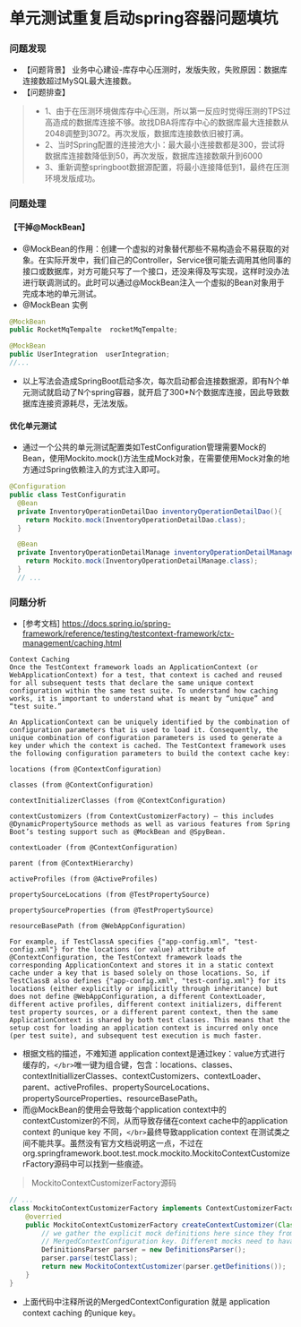 # 单元测试重复启动spring容器问题填坑


### 问题发现

* 【问题背景】 业务中心建设-库存中心压测时，发版失败，失败原因：数据库连接数超过MySQL最大连接数。
* 【问题排查】

> * 1、由于在压测环境做库存中心压测，所以第一反应时觉得压测的TPS过高造成的数据库连接不够。故找DBA将库存中心的数据库最大连接数从2048调整到3072。再次发版，数据库连接数依旧被打满。
> * 2、当时Spring配置的连接池大小：最大最小连接数都是300，尝试将数据库连接数降低到50，再次发版，数据库连接数飙升到6000
> * 3、重新调整springboot数据源配置，将最小连接降低到1，最终在压测环境发版成功。

### 问题处理

#### 【干掉@MockBean】

* @MockBean的作用：创建一个虚拟的对象替代那些不易构造会不易获取的对象。在实际开发中，我们自己的Controller，Service很可能去调用其他同事的接口或数据库，对方可能只写了一个接口，还没来得及写实现，这样时没办法进行联调测试的。此时可以通过@MockBean注入一个虚拟的Bean对象用于完成本地的单元测试。
* @MockBean 实例

```java
@MockBean
public RocketMqTempalte  rocketMqTempalte;

@MockBean
public UserIntegration  userIntegration;
//...
```

* 以上写法会造成SpringBoot启动多次，每次启动都会连接数据源，即有N个单元测试就启动了N个spring容器，就开启了300*N个数据库连接，因此导致数据库连接资源耗尽，无法发版。

#### 优化单元测试

* 通过一个公共的单元测试配置类如TestConfiguration管理需要Mock的Bean，使用Mockito.mock()方法生成Mock对象，在需要使用Mock对象的地方通过Spring依赖注入的方式注入即可。

```JAVA
@Configuration
public class TestConfiguratin
  @Bean
  private InventoryOperationDetailDao inventoryOperationDetailDao(){
    return Mockito.mock(InventoryOperationDetailDao.class);
  }

  @Bean
  private InventoryOperationDetailManage inventoryOperationDetailManage (){
    return Mockito.mock(InventoryOperationDetailManage.class);
  }
  // ...
```

### 问题分析

* [参考文档] https://docs.spring.io/spring-framework/reference/testing/testcontext-framework/ctx-management/caching.html

```
Context Caching
Once the TestContext framework loads an ApplicationContext (or WebApplicationContext) for a test, that context is cached and reused for all subsequent tests that declare the same unique context configuration within the same test suite. To understand how caching works, it is important to understand what is meant by “unique” and “test suite.”

An ApplicationContext can be uniquely identified by the combination of configuration parameters that is used to load it. Consequently, the unique combination of configuration parameters is used to generate a key under which the context is cached. The TestContext framework uses the following configuration parameters to build the context cache key:

locations (from @ContextConfiguration)

classes (from @ContextConfiguration)

contextInitializerClasses (from @ContextConfiguration)

contextCustomizers (from ContextCustomizerFactory) – this includes @DynamicPropertySource methods as well as various features from Spring Boot’s testing support such as @MockBean and @SpyBean.

contextLoader (from @ContextConfiguration)

parent (from @ContextHierarchy)

activeProfiles (from @ActiveProfiles)

propertySourceLocations (from @TestPropertySource)

propertySourceProperties (from @TestPropertySource)

resourceBasePath (from @WebAppConfiguration)

For example, if TestClassA specifies {"app-config.xml", "test-config.xml"} for the locations (or value) attribute of @ContextConfiguration, the TestContext framework loads the corresponding ApplicationContext and stores it in a static context cache under a key that is based solely on those locations. So, if TestClassB also defines {"app-config.xml", "test-config.xml"} for its locations (either explicitly or implicitly through inheritance) but does not define @WebAppConfiguration, a different ContextLoader, different active profiles, different context initializers, different test property sources, or a different parent context, then the same ApplicationContext is shared by both test classes. This means that the setup cost for loading an application context is incurred only once (per test suite), and subsequent test execution is much faster.
```

* 根据文档的描述，不难知道 application context是通过key：value方式进行缓存的，`</br>`唯一键为组合键，包含：locations、classes、contextInitiallizerClasses、contextCustomizers、contextLoader、parent、activeProfiles、propertySourceLocations、propertySourceProperties、resourceBasePath。
* 而@MockBean的使用会导致每个application context中的contextCustomizer的不同，从而导致存储在context cache中的application context 的unique key 不同，`</br>`最终导致application context 在测试类之间不能共享。虽然没有官方文档说明这一点，不过在org.springframework.boot.test.mock.mockito.MockitoContextCustomizerFactory源码中可以找到一些痕迹。

> MockitoContextCustomizerFactory源码

```JAVA
// ...
class MockitoContextCustomizerFactory implements ContextCustomizerFactory{
    @overried
    public MockitoContextCustomizerFactory createContextCustomizer(Class<?> testClass,List<ContextConfigurationAttributes> configAttributes){
        // we gather the explicit mock definitions here since they from part of the
        // MergedContextConfiguration key. Different mocks need to hava a fifferent key . !!! 看这里 ！！！
        DefinitionsParser parser = new DefinitionsParser();
        parser.parse(testClass);
        return new MockitoContextCustomizer(parser.getDefinitions());
    }
}

```

* 上面代码中注释所说的MergedContextConfiguration 就是 application context caching 的unique key。

